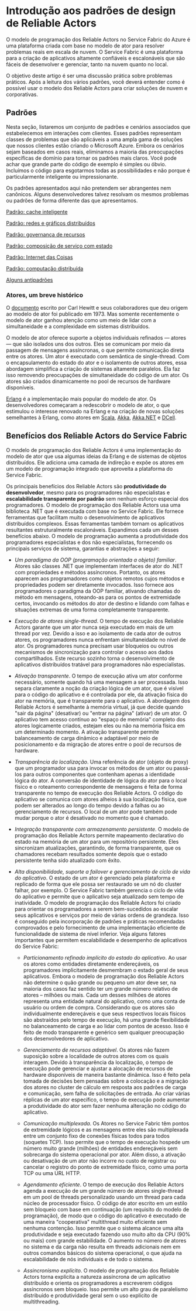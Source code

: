 <properties
   pageTitle="Padrões e antipadrões dos Reliable Actors | Microsoft Azure"
   description="Fornece uma visão geral do modelo de programação do ator, padrões de design que funcionam bem com Reliable Actors do Service Fabric e alguns antipadrões a serem evitados."
   services="service-fabric"
   documentationCenter=".net"
   authors="vturecek"
   manager="timlt"
   editor=""/>

<tags
   ms.service="service-fabric"
   ms.devlang="dotnet"
   ms.topic="article"
   ms.tgt_pltfrm="NA"
   ms.workload="NA"
   ms.date="08/11/2015"
   ms.author="vturecek"/>

# Introdução aos padrões de design de Reliable Actors

O modelo de programação dos Reliable Actors no Service Fabric do Azure é uma plataforma criada com base no modelo de ator para resolver problemas reais em escala de nuvem. O Service Fabric é uma plataforma para a criação de aplicativos altamente confiáveis e escalonáveis que são fáceis de desenvolver e gerenciar, tanto na nuvem quanto no local.

O objetivo deste artigo é ser uma discussão prática sobre problemas práticos. Após a leitura dos vários padrões, você deverá entender como é possível usar o modelo dos Reliable Actors para criar soluções de nuvem e corporativas.

## Padrões

Nesta seção, listaremos um conjunto de padrões e cenários associados que estabelecemos em interações com clientes. Esses padrões representam classes de problemas que são aplicáveis a uma ampla gama de soluções que nossos clientes estão criando o Microsoft Azure. Embora os cenários sejam baseados em casos reais, eliminamos a maioria das preocupações específicas de domínio para tornar os padrões mais claros. Você pode achar que grande parte do código de exemplo é simples ou óbvio. Incluímos o código para esgotarmos todas as possibilidades e não porque é particularmente inteligente ou impressionante.

Os padrões apresentados aqui não pretendem ser abrangentes nem canônicos. Alguns desenvolvedores talvez resolvam os mesmos problemas ou padrões de forma diferente das que apresentamos.

[Padrão: cache inteligente](service-fabric-reliable-actors-pattern-smart-cache.md)

[Padrão: redes e gráficos distribuídos](service-fabric-reliable-actors-pattern-distributed-networks-and-graphs.md)

[Padrão: governança de recursos](service-fabric-reliable-actors-pattern-resource-governance.md)

[Padrão: composição de serviço com estado](service-fabric-reliable-actors-pattern-stateful-service-composition.md)

[Padrão: Internet das Coisas](service-fabric-reliable-actors-pattern-internet-of-things.md)

[Padrão: computação distribuída](service-fabric-reliable-actors-pattern-distributed-computation.md)

[Alguns antipadrões](service-fabric-reliable-actors-anti-patterns.md)

### Atores, um breve histórico

O [documento](http://dl.acm.org/citation.cfm?id=1624804) escrito por Carl Hewitt e seus colaboradores que deu origem ao modelo de ator foi publicado em 1973. Mas somente recentemente o modelo de ator ganhou atenção como um meio de lidar com a simultaneidade e a complexidade em sistemas distribuídos.

O modelo de ator oferece suporte a objetos individuais refinados — atores — que são isolados uns dos outros. Eles se comunicam por meio da passagem de mensagens assíncronas, o que permite comunicação direta entre os atores. Um ator é executado com semântica de single-thread. Com o encapsulamento do estado do ator e o isolamento de outros atores, essa abordagem simplifica a criação de sistemas altamente paralelos. Ela faz isso removendo preocupações de simultaneidade do código de um ator. Os atores são criados dinamicamente no pool de recursos de hardware disponíveis.

[Erlang](http://www.erlang.org/) é a implementação mais popular do modelo de ator. Os desenvolvedores começaram a redescobrir o modelo de ator, o que estimulou o interesse renovado na Erlang e na criação de novas soluções semelhantes à Erlang, como atores em [Scala](http://www.scala-lang.org/), [Akka](http://akka.io), [Akka.NET](http://getakka.net/) e [DCell](http://research.microsoft.com/pubs/75988/dcell.pdf).

## Benefícios dos Reliable Actors do Service Fabric

O modelo de programação dos Reliable Actors é uma implementação do modelo de ator que usa algumas ideias da Erlang e de sistemas de objetos distribuídos. Ele adiciona uma camada de indireção e expõe os atores em um modelo de programação integrado que aproveita a plataforma do Service Fabric.

Os principais benefícios dos Reliable Actors são **produtividade do desenvolvedor**, mesmo para os programadores não especialistas e **escalabilidade transparente por padrão** sem nenhum esforço especial dos programadores. O modelo de programação dos Reliable Actors usa uma biblioteca .NET que é executada com base no Service Fabric. Ele fornece ferramentas que facilitam muito o desenvolvimento de aplicativos distribuídos complexos. Essas ferramentas também tornam os aplicativos resultantes estruturalmente escalonáveis. Expandimos cada um desses benefícios abaixo. O modelo de programação aumenta a produtividade dos programadores especialistas e dos não especialistas, fornecendo os principais serviços de sistema, garantias e abstrações a seguir:

* *Um paradigma da OOP (programação orientada a objeto) familiar*. Atores são classes .NET que implementam interfaces de ator do .NET com propriedades e métodos assíncronos. Portanto, os atores aparecem aos programadores como objetos remotos cujos métodos e propriedades podem ser diretamente invocados. Isso fornece aos programadores o paradigma da OOP familiar, ativando chamadas do método em mensagens, roteando-as para os pontos de extremidade certos, invocando os métodos do ator de destino e lidando com falhas e situações extremas de uma forma completamente transparente.

* *Execução de atores single-thread*. O tempo de execução dos Reliable Actors garante que um ator nunca seja executado em mais de um thread por vez. Devido a isso e ao isolamento de cada ator de outros atores, os programadores nunca enfrentam simultaneidade no nível de ator. Os programadores nunca precisam usar bloqueios ou outros mecanismos de sincronização para controlar o acesso aos dados compartilhados. Este recurso sozinho torna o desenvolvimento de aplicativos distribuídos tratável para programadores não especialistas.

* *Ativação transparente*. O tempo de execução ativa um ator conforme necessário, somente quando há uma mensagem a ser processada. Isso separa claramente a noção da criação lógica de um ator, que é visível para o código do aplicativo e é controlada por ele, da ativação física do ator na memória, que é transparente para o aplicativo. A abordagem dos Reliable Actors é semelhante à memória virtual, já que decide quando "sair da página" (desativar) ou "entrar na página" (ativar) de um ator. O aplicativo tem acesso contínuo ao "espaço de memória" completo dos atores logicamente criados, estejam eles ou não na memória física em um determinado momento. A ativação transparente permite balanceamento de carga dinâmico e adaptável por meio de posicionamento e da migração de atores entre o pool de recursos de hardware.

* *Transparência da localização*. Uma referência de ator (objeto de proxy) que um programador usa para invocar os métodos de um ator ou passá-los para outros componentes que contenham apenas a identidade lógica do ator. A conversão de identidade de lógica do ator para o local físico e o roteamento correspondente de mensagens é feita de forma transparente no tempo de execução dos Reliable Actors. O código do aplicativo se comunica com atores alheios à sua localização física, que podem ser alterados ao longo do tempo devido a falhas ou ao gerenciamento de recursos. O local de um ator pode também pode mudar porque o ator é desativado no momento que é chamado.

* *Integração transparente com armazenamento persistente*. O modelo de programação dos Reliable Actors permite mapeamento declarativo do estado na memória de um ator para um repositório persistente. Eles sincronizam atualizações, garantindo, de forma transparente, que os chamadores recebam resultados somente depois que o estado persistente tenha sido atualizado com êxito.

* *Alta disponibilidade, suporte a failover e gerenciamento de ciclo de vida do aplicativo*. O estado de um ator é gerenciado pela plataforma e replicado de forma que ele possa ser restaurado se um nó do cluster falhar, por exemplo. O Service Fabric também gerencia o ciclo de vida do aplicativo e permite que o aplicativo seja atualizado sem tempo de inatividade. O modelo de programação dos Reliable Actors foi criado para orientar os programadores a serem bem-sucedidos ao escalar seus aplicativos e serviços por meio de várias ordens de grandeza. Isso é conseguido pela incorporação de padrões e práticas recomendadas comprovados e pelo fornecimento de uma implementação eficiente de funcionalidade de sistema de nível inferior. Veja alguns fatores importantes que permitem escalabilidade e desempenho de aplicativos do Service Fabric:

  * *Particionamento refinado implícito do estado do aplicativo*. Ao usar os atores como entidades diretamente endereçáveis, os programadores implicitamente desmembram o estado geral de seus aplicativos. Embora o modelo de programação dos Reliable Actors não determine o quão grande ou pequeno um ator deve ser, na maioria dos casos faz sentido ter um grande número relativo de atores – milhões ou mais. Cada um desses milhões de atores representa uma entidade natural do aplicativo, como uma conta de usuário ou ordem de compra. Considerando que os atores são individualmente endereçáveis e que seus respectivos locais físicos são abstraídos pelo tempo de execução, há uma grande flexibilidade no balanceamento de carga e ao lidar com pontos de acesso. Isso é feito de modo transparente e genérico sem qualquer preocupação dos desenvolvedores de aplicativo.

  * *Gerenciamento de recursos adaptável*. Os atores não fazem suposição sobre a localidade de outros atores com os quais interagem. Devido à transparência da localização, o tempo de execução pode gerenciar e ajustar a alocação de recursos de hardware disponíveis de maneira bastante dinâmica. Isso é feito pela tomada de decisões bem pensadas sobre a colocação e a migração dos atores no cluster de cálculo em resposta aos padrões de carga e comunicação, sem falha de solicitações de entrada. Ao criar várias réplicas de um ator específico, o tempo de execução pode aumentar a produtividade do ator sem fazer nenhuma alteração no código do aplicativo.

  * *Comunicação multiplexada*. Os Atores no Service Fabric têm pontos de extremidade lógicos e as mensagens entre eles são multiplexada entre um conjunto fixo de conexões físicas todos para todos (soquetes TCP). Isso permite que o tempo de execução hospede um número muito grande (milhões) de entidades endereçáveis sem sobrecarga do sistema operacional por ator. Além disso, a ativação ou desativação de um ator não incorre no custo de registrar ou cancelar o registro do ponto de extremidade físico, como uma porta TCP ou uma URL HTTP.

  * *Agendamento eficiente*. O tempo de execução dos Reliable Actors agenda a execução de um grande número de atores single-thread em um pool de threads personalizado usando um thread para cada núcleo de processador físico. O código de ator escrito em um estilo sem bloqueio com base em continuação (um requisito do modelo de programação), de modo que o código do aplicativo é executado de uma maneira "cooperativa" multithread muito eficiente sem nenhuma contenção. Isso permite que o sistema alcance uma alta produtividade e seja executado fazendo uso muito alto da CPU (90% ou mais) com grande estabilidade. O aumento no número de atores no sistema e da carga não resulta em threads adicionais nem em outros comandos básicos do sistema operacional, o que ajuda na escalabilidade de nós individuais e de todo o sistema.

  * *Assincronismo explícito*. O modelo de programação dos Reliable Actors torna explícita a natureza assíncrona de um aplicativo distribuído e orienta os programadores a escreverem códigos assíncronos sem bloqueio. Isso permite um alto grau de paralelismo distribuído e produtividade geral sem o uso explícito de multithreading.

<!---HONumber=AcomDC_0128_2016-->